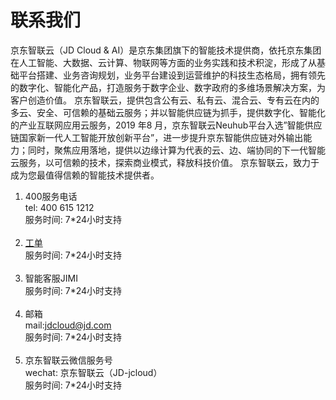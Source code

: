 # 联系我们

京东智联云（JD Cloud & AI）是京东集团旗下的智能技术提供商，依托京东集团在人工智能、大数据、云计算、物联网等方面的业务实践和技术积淀，形成了从基础平台搭建、业务咨询规划，业务平台建设到运营维护的科技生态格局，拥有领先的数字化、智能化产品，打造服务于数字企业、数字政府的多维场景解决方案，为客户创造价值。 京东智联云，提供包含公有云、私有云、混合云、专有云在内的多云、安全、可信赖的基础云服务；并以智能供应链为抓手，提供数字化、智能化的产业互联网应用云服务，2019 年8 月，京东智联云Neuhub平台入选”智能供应链国家新一代人工智能开放创新平台”，进一步提升京东智能供应链对外输出能力；同时，聚焦应用落地，提供以边缘计算为代表的云、边、端协同的下一代智能云服务，以可信赖的技术，探索商业模式，释放科技价值。 京东智联云，致力于成为您最值得信赖的智能技术提供者。
<br />
1. 400服务电话<br />
tel: 400 615 1212<br />
服务时间: 7*24小时支持<br /><br />
2. [工单](https://ticket.jdcloud.com/myorder/submit)<br />
服务时间: 7*24小时支持<br /><br />
3. 智能客服JIMI<br />
服务时间: 7*24小时支持<br /><br />
4. 邮箱<br />
mail:jdcloud@jd.com<br />
服务时间: 7*24小时支持<br /><br />
5. 京东智联云微信服务号<br />
wechat: 京东智联云（JD-jcloud）<br />
服务时间: 7*24小时支持
